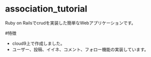 # association_tutorial

Ruby on Railsでcrudを実装した簡単なWebアプリケーションです。

#特徴
* cloud9上で作成しました。
* ユーザー、投稿、イイネ、コメント、フォロー機能の実装しています。
